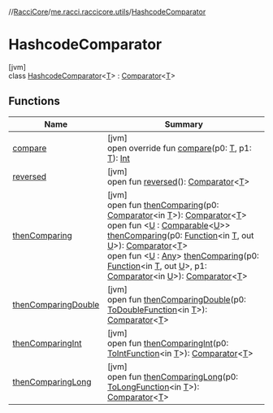 //[RacciCore](../../../index.md)/[me.racci.raccicore.utils](../index.md)/[HashcodeComparator](index.md)

# HashcodeComparator

[jvm]\
class [HashcodeComparator](index.md)&lt;[T](index.md)&gt; : [Comparator](https://docs.oracle.com/javase/8/docs/api/java/util/Comparator.html)&lt;[T](index.md)&gt;

## Functions

| Name | Summary |
|---|---|
| [compare](compare.md) | [jvm]<br>open override fun [compare](compare.md)(p0: [T](index.md), p1: [T](index.md)): [Int](https://kotlinlang.org/api/latest/jvm/stdlib/kotlin/-int/index.html) |
| [reversed](../-player-comparator/index.md#208665987%2FFunctions%2F-1216412040) | [jvm]<br>open fun [reversed](../-player-comparator/index.md#208665987%2FFunctions%2F-1216412040)(): [Comparator](https://docs.oracle.com/javase/8/docs/api/java/util/Comparator.html)&lt;[T](index.md)&gt; |
| [thenComparing](index.md#1934156244%2FFunctions%2F-1216412040) | [jvm]<br>open fun [thenComparing](index.md#1934156244%2FFunctions%2F-1216412040)(p0: [Comparator](https://docs.oracle.com/javase/8/docs/api/java/util/Comparator.html)&lt;in [T](index.md)&gt;): [Comparator](https://docs.oracle.com/javase/8/docs/api/java/util/Comparator.html)&lt;[T](index.md)&gt;<br>open fun &lt;[U](index.md#-725113199%2FFunctions%2F-1216412040) : [Comparable](https://kotlinlang.org/api/latest/jvm/stdlib/kotlin/-comparable/index.html)&lt;[U](index.md#-725113199%2FFunctions%2F-1216412040)&gt;&gt; [thenComparing](index.md#-725113199%2FFunctions%2F-1216412040)(p0: [Function](https://docs.oracle.com/javase/8/docs/api/java/util/function/Function.html)&lt;in [T](index.md), out [U](index.md#-725113199%2FFunctions%2F-1216412040)&gt;): [Comparator](https://docs.oracle.com/javase/8/docs/api/java/util/Comparator.html)&lt;[T](index.md)&gt;<br>open fun &lt;[U](index.md#1322025053%2FFunctions%2F-1216412040) : [Any](https://kotlinlang.org/api/latest/jvm/stdlib/kotlin/-any/index.html)&gt; [thenComparing](index.md#1322025053%2FFunctions%2F-1216412040)(p0: [Function](https://docs.oracle.com/javase/8/docs/api/java/util/function/Function.html)&lt;in [T](index.md), out [U](index.md#1322025053%2FFunctions%2F-1216412040)&gt;, p1: [Comparator](https://docs.oracle.com/javase/8/docs/api/java/util/Comparator.html)&lt;in [U](index.md#1322025053%2FFunctions%2F-1216412040)&gt;): [Comparator](https://docs.oracle.com/javase/8/docs/api/java/util/Comparator.html)&lt;[T](index.md)&gt; |
| [thenComparingDouble](index.md#1857818181%2FFunctions%2F-1216412040) | [jvm]<br>open fun [thenComparingDouble](index.md#1857818181%2FFunctions%2F-1216412040)(p0: [ToDoubleFunction](https://docs.oracle.com/javase/8/docs/api/java/util/function/ToDoubleFunction.html)&lt;in [T](index.md)&gt;): [Comparator](https://docs.oracle.com/javase/8/docs/api/java/util/Comparator.html)&lt;[T](index.md)&gt; |
| [thenComparingInt](index.md#-679804055%2FFunctions%2F-1216412040) | [jvm]<br>open fun [thenComparingInt](index.md#-679804055%2FFunctions%2F-1216412040)(p0: [ToIntFunction](https://docs.oracle.com/javase/8/docs/api/java/util/function/ToIntFunction.html)&lt;in [T](index.md)&gt;): [Comparator](https://docs.oracle.com/javase/8/docs/api/java/util/Comparator.html)&lt;[T](index.md)&gt; |
| [thenComparingLong](index.md#-267089947%2FFunctions%2F-1216412040) | [jvm]<br>open fun [thenComparingLong](index.md#-267089947%2FFunctions%2F-1216412040)(p0: [ToLongFunction](https://docs.oracle.com/javase/8/docs/api/java/util/function/ToLongFunction.html)&lt;in [T](index.md)&gt;): [Comparator](https://docs.oracle.com/javase/8/docs/api/java/util/Comparator.html)&lt;[T](index.md)&gt; |
